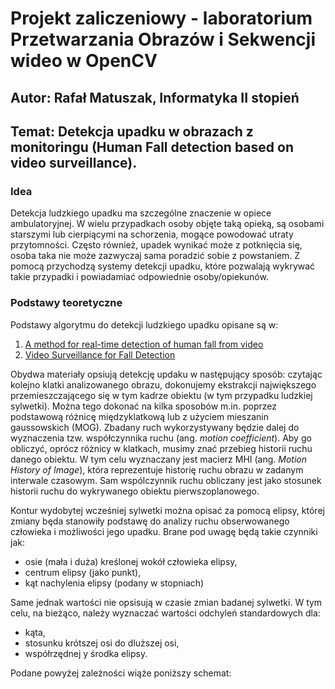 # Projekt zaliczeniowy - laboratorium Przetwarzania Obrazów i Sekwencji wideo w OpenCV

## Autor: Rafał Matuszak, Informatyka II stopień

## Temat: Detekcja upadku w obrazach z monitoringu (Human Fall detection based on video surveillance).

### Idea

Detekcja ludzkiego upadku ma szczególne znaczenie w opiece ambulatoryjnej. W wielu przypadkach osoby objęte taką opieką, są osobami starszymi lub cierpiącymi na schorzenia, mogące powodować utraty przytomności. Często również, upadek wynikać może z potknięcia się, osoba taka nie może zazwyczaj sama poradzić sobie z powstaniem. Z pomocą przychodzą systemy detekcji upadku, które pozwalają wykrywać takie przypadki i powiadamiać odpowiednie osoby/opiekunów.

### Podstawy teoretyczne

Podstawy algorytmu do detekcji ludzkiego upadku opisane są w:
1.  [A method for real-time detection of human fall from video](https://infoscience.epfl.ch/record/213641/files/06240925.pdf)
2.  [Video Surveillance for Fall Detection ](https://www.intechopen.com/books/video-surveillance/video-surveillance-for-fall-detection)

Obydwa materiały opsiują detekcję updaku w następujący sposób: czytając kolejno klatki analizowanego obrazu, dokonujemy ekstrakcji największego przemieszczającego się w tym kadrze obiektu (w tym przypadku ludzkiej sylwetki). Można tego dokonać na kilka sposobów m.in. poprzez podstawową różnicę międzyklatkową lub z użyciem mieszanin gaussowskich (MOG). 
Zbadany ruch wykorzystywany będzie dalej do wyznaczenia tzw. współczynnika ruchu (ang. *motion coefficient*). Aby go obliczyć, oprócz różnicy w klatkach, musimy znać przebieg historii ruchu danego obiektu. W tym celu wyznaczany jest macierz MHI (ang. *Motion History of Image*), która reprezentuje historię ruchu obrazu w zadanym interwale czasowym. Sam wspólczynnik ruchu obliczany jest jako stosunek historii ruchu do wykrywanego obiektu pierwszoplanowego.

Kontur wydobytej wcześniej sylwetki można opisać za pomocą elipsy, której zmiany będa stanowiły podstawę do analizy ruchu obserwowanego człowieka i możliwości jego upadku. Brane pod uwagę będą takie czynniki jak:
* osie (mała i duża) kreślonej wokół człowieka elipsy,
* centrum elipsy (jako punkt),
* kąt nachylenia elipsy (podany w stopniach)

Same jednak wartości nie opsisują w czasie zmian badanej sylwetki. W tym celu, na bieżąco, należy wyznaczać wartości odchyleń standardowych dla:
* kąta,
* stosunku krótszej osi do dluższej osi,
* współrzędnej y środka elipsy.

Podane powyżej zależności wiąże poniższy schemat:
